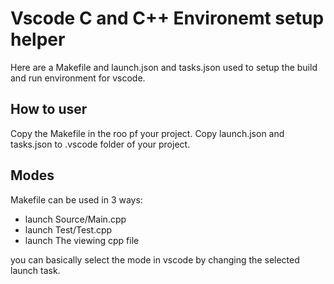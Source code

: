 # Vscode C and C++ Environemt setup helper

Here are a Makefile and launch.json and tasks.json used to setup the build and run environment for vscode.

## How to user
Copy the Makefile in the roo pf your project.
Copy launch.json and tasks.json to .vscode folder of your project.

## Modes
Makefile can be used in 3 ways:
- launch Source/Main.cpp
- launch Test/Test.cpp
- launch The viewing cpp file

you can basically select the mode in vscode by changing the selected launch task.